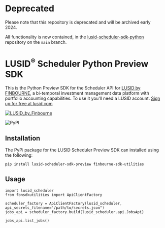 # Deprecated

Please note that this repository is deprecated and will be archived early 2024.

All functionality is now contained, in the [lusid-scheduler-sdk-python](https://github.com/finbourne/lusid-scheduler-sdk-python) repository on the `main` branch.

# LUSID<sup>®</sup> Scheduler Python Preview SDK
This is the Python Preview SDK for the Scheduler API for [LUSID by FINBOURNE](https://www.finbourne.com/lusid-technology), a bi-temporal investment management data platform with portfolio accounting capabilities. To use it you'll need a LUSID account. [Sign up for free at lusid.com](https://www.lusid.com/app/signup)

<a href="https://www.lusid.com/app/signup"><img src="https://content.finbourne.com/LUSID_repo.png" alt="LUSID_by_Finbourne"></a>

![PyPI](https://img.shields.io/pypi/v/lusid-scheduler-sdk-preview?color=blue)

## Installation

The PyPi package for the LUSID Scheduler Preview SDK can installed using the following:

```
pip install lusid-scheduler-sdk-preview finbourne-sdk-utilities
```

## Usage

```
import lusid_scheduler
from fbnsdkutilities import ApiClientFactory

scheduler_factory = ApiClientFactory(lusid_scheduler, api_secrets_filename="/path/to/secrets.json")
jobs_api = scheduler_factory.build(lusid_scheduler.api.JobsApi)

jobs_api.list_jobs()
```
